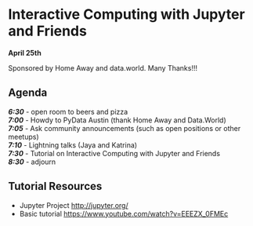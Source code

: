 # Interactive Computing with Jupyter and Friends

**April 25th**

Sponsored by Home Away and data.world. Many Thanks!!!

## Agenda

***6:30*** - open room to beers and pizza  
***7:00*** - Howdy to PyData Austin (thank Home Away and Data.World)  
***7:05*** - Ask community announcements (such as open positions or other meetups)  
***7:10*** - Lightning talks (Jaya and Katrina)  
***7:30*** - Tutorial on Interactive Computing with Jupyter and Friends  
***8:30*** - adjourn  

## Tutorial Resources

- Jupyter Project http://jupyter.org/
- Basic tutorial https://www.youtube.com/watch?v=EEEZX_0FMEc
